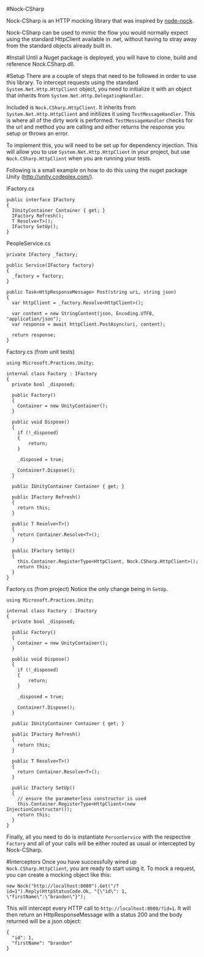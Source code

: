 #Nock-CSharp

Nock-CSharp is an HTTP mocking library that was inspired by <a href="https://github.com/node-nock/nock">node-nock</a>.

Nock-CSharp can be used to mimic the flow you would normally expect using the standard HttpClient available in .net, without having to stray away from the standard objects already built in.

#Install
Until a Nuget package is deployed, you will have to clone, build and reference Nock.CSharp.dll.

#Setup
There are a couple of steps that need to be followed in order to use this library. To intercept requests using the standard `System.Net.Http.HttpClient` object, you need to initialize it with an object that inherits from `System.Net.Http.DelegatingHandler`.

Included is `Nock.CSharp.HttpClient`. It inherits from `System.Net.Http.HttpClient` and initilizes it using `TestMessageHandler`. This is where all of the dirty work is performed. `TestMessageHandler` checks for the url and method you are calling and either returns the response you setup or throws an error.

To implement this, you will need to be set up for dependency injection. This will allow you to use `System.Net.Http.HttpClient` in your project, but use `Nock.CSharp.HttpClient` when you are running your tests.

Following is a small example on how to do this using the nuget package Unity (http://unity.codeplex.com/).

IFactory.cs
```
public interface IFactory
{
  IUnityContainer Container { get; }
  IFactory Refresh();
  T Resolve<T>();
  IFactory SetUp();  
}
```

PeopleService.cs
```
private IFactory _factory;

public Service(IFactory factory)
{
  _factory = factory;
}

public Task<HttpResponseMessage> Post(string uri, string json)
{
  var httpClient = _factory.Resolve<HttpClient>();

  var content = new StringContent(json, Encoding.UTF8, "application/json");
  var response = await httpClient.PostAsync(uri, content);

  return response;
}
```

Factory.cs (from unit tests)
```
using Microsoft.Practices.Unity;

internal class Factory : IFactory
{
  private bool _disposed;

  public Factory()
  {
    Container = new UnityContainer();
  }

  public void Dispose()
  {
    if (!_disposed)
    {
        return;
    }

    _disposed = true;

    Container?.Dispose();
  }

  public IUnityContainer Container { get; }

  public IFactory Refresh()
  {
    return this;
  }

  public T Resolve<T>()
  {
    return Container.Resolve<T>();
  }

  public IFactory SetUp()
  {
    this.Container.RegisterType<HttpClient, Nock.CSharp.HttpClient>();
    return this;
  }
}
```

Factory.cs (from project) Notice the only change being in `SetUp`.
```
using Microsoft.Practices.Unity;

internal class Factory : IFactory
{
  private bool _disposed;

  public Factory()
  {
    Container = new UnityContainer();
  }

  public void Dispose()
  {
    if (!_disposed)
    {
        return;
    }

    _disposed = true;

    Container?.Dispose();
  }

  public IUnityContainer Container { get; }

  public IFactory Refresh()
  {
    return this;
  }

  public T Resolve<T>()
  {
    return Container.Resolve<T>();
  }

  public IFactory SetUp()
  {
    // ensure the parameterless constructor is used
    this.Container.RegisterType<HttpClient>(new InjectionConstructor());
    return this;
  }
}
```

Finally, all you need to do is instantiate `PersonService` with the respective `Factory` and all of your calls will be either routed as usual or intercepted by Nock-CSharp.

#Interceptors
Once you have successfully wired up `Nock.CSharp.HttpClient`, you are ready to start using it. To mock a request, you can create a mocking object like this:
```
new Nock("http://localhost:8080").Get("/?id=1").Reply(HttpStatusCode.Ok, "{\"id\": 1, \"firstName\":\"brandon\"}");
```
This will intercept every HTTP call to `http://localhost:8080/?id=1`. It will then return an HttpResponseMessage with a status 200 and the body returned will be a json object:
```
{
  "id": 1,
  "firstName": "brandon"
}
```
